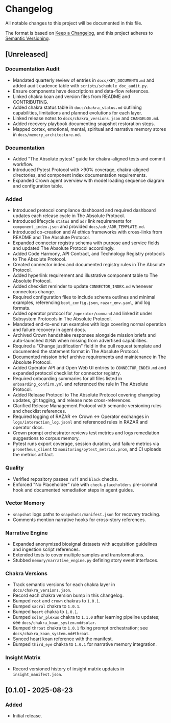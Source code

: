 # Changelog

All notable changes to this project will be documented in this file.

The format is based on [Keep a Changelog](https://keepachangelog.com/en/1.0.0/),
and this project adheres to [Semantic Versioning](https://semver.org/spec/v2.0.0.html).

## [Unreleased]

### Documentation Audit

- Mandated quarterly review of entries in `docs/KEY_DOCUMENTS.md` and added audit cadence table with `scripts/schedule_doc_audit.py`.
- Ensure components have descriptions and data-flow references.
- Linked chakra koan and version files from README and CONTRIBUTING.
- Added chakra status table in `docs/chakra_status.md` outlining capabilities,
  limitations and planned evolutions for each layer.
- Linked release notes to `docs/chakra_versions.json` and `CHANGELOG.md`.
- Added recovery playbook documenting snapshot restoration steps.
- Mapped cortex, emotional, mental, spiritual and narrative memory stores in
  `docs/memory_architecture.md`.


### Documentation

- Added "The Absolute pytest" guide for chakra-aligned tests and commit workflow.
- Introduced Pytest Protocol with >90% coverage, chakra-aligned directories, and component index documentation requirements.
- Expanded Crown agent overview with model loading sequence diagram and configuration table.

### Added

- Introduced protocol compliance dashboard and required dashboard updates each release cycle in The Absolute Protocol.
- Introduced lifecycle `status` and `adr` link requirements for `component_index.json` and provided `docs/adr/ADR_TEMPLATE.md`.
- Introduced co-creation and AI ethics frameworks with cross-links from README and The Absolute Protocol.
- Expanded connector registry schema with purpose and service fields and updated The Absolute Protocol accordingly.
- Added Code Harmony, API Contract, and Technology Registry protocols to The Absolute Protocol.
- Created connector index and documented registry rules in The Absolute Protocol.
- Added hyperlink requirement and illustrative component table to The Absolute Protocol.
- Added checklist reminder to update `CONNECTOR_INDEX.md` whenever connectors change.
- Required configuration files to include schema outlines and minimal examples, referencing `boot_config.json`, `razar_env.yaml`, and log formats.
- Added operator protocol for `/operator/command` and linked it under Subsystem Protocols in The Absolute Protocol.
- Mandated end-to-end run examples with logs covering normal operation and failure recovery in agent docs.
- Archived Crown handshake responses alongside mission briefs and
  auto-launched `GLM4V` when missing from advertised capabilities.
- Required a "Change justification" field in the pull request template and documented the statement format in The Absolute Protocol.
- Documented mission brief archive requirements and maintenance in The Absolute Protocol.
- Added Operator API and Open Web UI entries to `CONNECTOR_INDEX.md` and expanded protocol checklist for connector registry.
- Required onboarding summaries for all files listed in `onboarding_confirm.yml` and referenced the rule in The Absolute Protocol.
- Added Release Protocol to The Absolute Protocol covering changelog updates, git tagging, and release note cross-references.
- Clarified Release Management Protocol with semantic versioning rules and checklist references.
- Required logging of RAZAR ↔ Crown ↔ Operator exchanges in `logs/interaction_log.jsonl` and referenced rules in RAZAR and operator docs.
- Crown prompt orchestrator reviews test metrics and logs remediation suggestions to corpus memory.
- Pytest runs export coverage, session duration, and failure metrics via `prometheus_client` to `monitoring/pytest_metrics.prom`, and CI uploads the metrics artifact.

### Quality

- Verified repository passes `ruff` and `black` checks.
- Enforced "No Placeholder" rule with `check-placeholders` pre-commit hook and
  documented remediation steps in agent guides.

### Vector Memory

- `snapshot` logs paths to `snapshots/manifest.json` for recovery tracking.
- Comments mention narrative hooks for cross-story references.

### Narrative Engine

- Expanded anonymized biosignal datasets with acquisition guidelines and
  ingestion script references.
- Extended tests to cover multiple samples and transformations.
- Stubbed `memory/narrative_engine.py` defining story event interfaces.

### Chakra Versions

- Track semantic versions for each chakra layer in
  `docs/chakra_versions.json`.
- Record each chakra version bump in this changelog.
- Bumped `root` and `crown` chakras to `1.0.1`.
- Bumped `sacral` chakra to `1.0.1`.
- Bumped `heart` chakra to `1.0.1`.
- Bumped `solar_plexus` chakra to `1.1.0` after learning pipeline updates; see `docs/chakra_koan_system.md#solar`.
- Bumped `throat` chakra to `1.0.1` fixing prompt orchestration; see `docs/chakra_koan_system.md#throat`.
- Synced heart koan reference with the manifest.
- Bumped `third_eye` chakra to `1.0.1` for narrative memory integration.

### Insight Matrix

- Record versioned history of insight matrix updates in `insight_manifest.json`.

## [0.1.0] - 2025-08-23

### Added

- Initial release.
